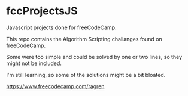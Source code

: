# fccProjectsJS
Javascript projects done for freeCodeCamp.

This repo contains the Algorithm Scripting challanges found on freeCodeCamp.

Some were too simple and could be solved by one or two lines, so they might not be included.

I'm still learning, so some of the solutions might be a bit bloated. 
 
https://www.freecodecamp.com/ragren
